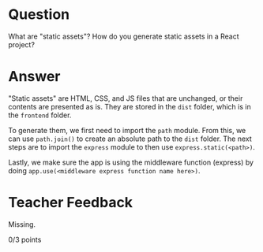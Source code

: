 # Question

What are "static assets"? How do you generate static assets in a React project?

# Answer
"Static assets" are HTML, CSS, and JS files that are unchanged, or their contents are presented as is. They are stored in the `dist` folder, which is in the `frontend` folder. 

To generate them, we first need to import the `path` module. From this, we can use `path.join()` to create an absolute path to the `dist` folder. The next steps are to import the `express` module to then use `express.static(<path>)`. 

Lastly, we make sure the app is using the middleware function (express) by doing `app.use(<middleware express function name here>)`. 

# Teacher Feedback

Missing.

0/3 points
